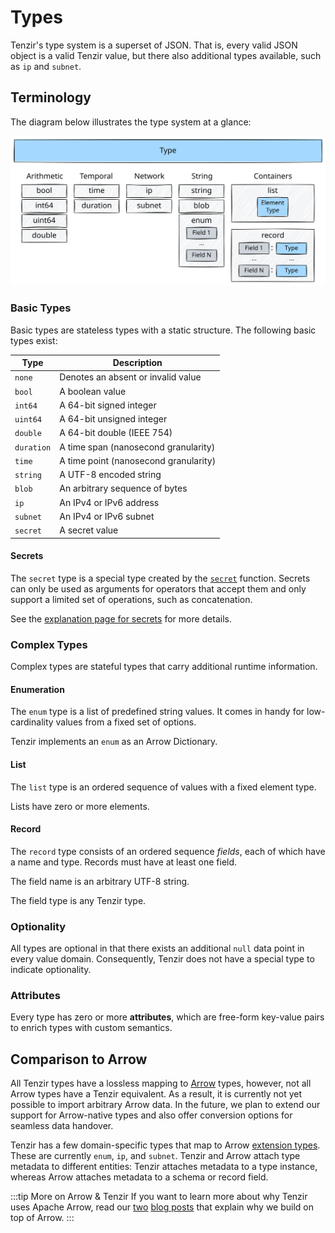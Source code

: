 # Types

Tenzir's type system is a superset of JSON. That is, every valid JSON object is
a valid Tenzir value, but there also additional types available, such as `ip`
and `subnet`.

## Terminology

The diagram below illustrates the type system at a glance:

![Type System](type-system.svg)

### Basic Types

Basic types are stateless types with a static structure. The following basic
types exist:

| Type       | Description
| ---------- | --------------------------------------
| `none`     | Denotes an absent or invalid value
| `bool`     | A boolean value
| `int64`    | A 64-bit signed integer
| `uint64`   | A 64-bit unsigned integer
| `double`   | A 64-bit double (IEEE 754)
| `duration` | A time span (nanosecond granularity)
| `time`     | A time point (nanosecond granularity)
| `string`   | A UTF-8 encoded string
| `blob`     | An arbitrary sequence of bytes
| `ip`       | An IPv4 or IPv6 address
| `subnet`   | An IPv4 or IPv6 subnet
| `secret`   | A secret value

#### Secrets

The `secret` type is a special type created by the [`secret`](../../functions/secret.md)
function. Secrets can only be used as arguments for operators that accept them
and only support a limited set of operations, such as concatenation.

See the [explanation page for secrets](../../../secrets/README.md) for more
details.

### Complex Types

Complex types are stateful types that carry additional runtime information.

#### Enumeration

The `enum` type is a list of predefined string values. It comes in handy for
low-cardinality values from a fixed set of options.

Tenzir implements an `enum` as an Arrow Dictionary.

#### List

The `list` type is an ordered sequence of values with a fixed element type.

Lists have zero or more elements.

#### Record

The `record` type consists of an ordered sequence *fields*, each of which have a
name and type. Records must have at least one field.

The field name is an arbitrary UTF-8 string.

The field type is any Tenzir type.

### Optionality

All types are optional in that there exists an additional `null` data point in
every value domain. Consequently, Tenzir does not have a special type to
indicate optionality.

### Attributes

Every type has zero or more **attributes**, which are free-form key-value pairs
to enrich types with custom semantics.

## Comparison to Arrow

All Tenzir types have a lossless mapping to [Arrow](http://arrow.apache.org)
types, however, not all Arrow types have a Tenzir equivalent. As a result, it is
currently not yet possible to import arbitrary Arrow data. In the future, we
plan to extend our support for Arrow-native types and also offer conversion
options for seamless data handover.

Tenzir has a few domain-specific types that map to Arrow [extension
types][extension-types]. These are currently `enum`, `ip`, and `subnet`. Tenzir
and Arrow attach type metadata to different entities: Tenzir attaches metadata
to a type instance, whereas Arrow attaches metadata to a schema or record field.

[extension-types]: https://arrow.apache.org/docs/format/Columnar.html#extension-types

:::tip More on Arrow & Tenzir
If you want to learn more about why Tenzir uses Apache Arrow, read our
[two](/archive/apache-arrow-as-platform-for-security-data-engineering) [blog
posts](/archive/parquet-and-feather-enabling-open-investigations) that explain why
we build on top of Arrow.
:::

